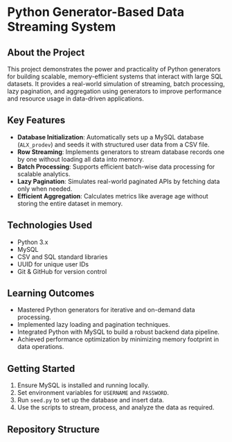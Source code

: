 # Python Generator-Based Data Streaming System

## About the Project

This project demonstrates the power and practicality of Python generators for building scalable, memory-efficient systems that interact with large SQL datasets. It provides a real-world simulation of streaming, batch processing, lazy pagination, and aggregation using generators to improve performance and resource usage in data-driven applications.

## Key Features

- **Database Initialization**: Automatically sets up a MySQL database (`ALX_prodev`) and seeds it with structured user data from a CSV file.
- **Row Streaming**: Implements generators to stream database records one by one without loading all data into memory.
- **Batch Processing**: Supports efficient batch-wise data processing for scalable analytics.
- **Lazy Pagination**: Simulates real-world paginated APIs by fetching data only when needed.
- **Efficient Aggregation**: Calculates metrics like average age without storing the entire dataset in memory.

## Technologies Used

- Python 3.x
- MySQL
- CSV and SQL standard libraries
- UUID for unique user IDs
- Git & GitHub for version control

## Learning Outcomes

- Mastered Python generators for iterative and on-demand data processing.
- Implemented lazy loading and pagination techniques.
- Integrated Python with MySQL to build a robust backend data pipeline.
- Achieved performance optimization by minimizing memory footprint in data operations.

## Getting Started

1. Ensure MySQL is installed and running locally.
2. Set environment variables for `USERNAME` and `PASSWORD`.
3. Run `seed.py` to set up the database and insert data.
4. Use the scripts to stream, process, and analyze the data as required.

## Repository Structure

